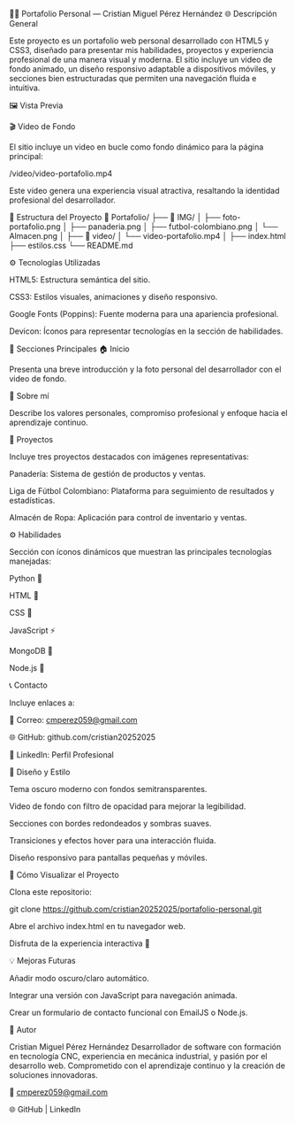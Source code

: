 🧑‍💻 Portafolio Personal — Cristian Miguel Pérez Hernández
🌐 Descripción General

Este proyecto es un portafolio web personal desarrollado con HTML5 y CSS3, diseñado para presentar mis habilidades, proyectos y experiencia profesional de una manera visual y moderna.
El sitio incluye un video de fondo animado, un diseño responsivo adaptable a dispositivos móviles, y secciones bien estructuradas que permiten una navegación fluida e intuitiva.

🖼️ Vista Previa

🎬 Video de Fondo

El sitio incluye un video en bucle como fondo dinámico para la página principal:

/video/video-portafolio.mp4


Este video genera una experiencia visual atractiva, resaltando la identidad profesional del desarrollador.

🧭 Estructura del Proyecto
📂 Portafolio/
├── 📁 IMG/
│   ├── foto-portafolio.png
│   ├── panaderia.png
│   ├── futbol-colombiano.png
│   └── Almacen.png
│
├── 📁 video/
│   └── video-portafolio.mp4
│
├── index.html
├── estilos.css
└── README.md

⚙️ Tecnologías Utilizadas

HTML5: Estructura semántica del sitio.

CSS3: Estilos visuales, animaciones y diseño responsivo.

Google Fonts (Poppins): Fuente moderna para una apariencia profesional.

Devicon: Íconos para representar tecnologías en la sección de habilidades.

🧩 Secciones Principales
🏠 Inicio

Presenta una breve introducción y la foto personal del desarrollador con el video de fondo.

👤 Sobre mí

Describe los valores personales, compromiso profesional y enfoque hacia el aprendizaje continuo.

💼 Proyectos

Incluye tres proyectos destacados con imágenes representativas:

Panadería: Sistema de gestión de productos y ventas.

Liga de Fútbol Colombiano: Plataforma para seguimiento de resultados y estadísticas.

Almacén de Ropa: Aplicación para control de inventario y ventas.

⚙️ Habilidades

Sección con íconos dinámicos que muestran las principales tecnologías manejadas:

Python 🐍

HTML 🧱

CSS 🎨

JavaScript ⚡

MongoDB 🍃

Node.js 🧩

📞 Contacto

Incluye enlaces a:

📧 Correo: cmperez059@gmail.com

🌐 GitHub: github.com/cristian20252025

💼 LinkedIn: Perfil Profesional

🎨 Diseño y Estilo

Tema oscuro moderno con fondos semitransparentes.

Video de fondo con filtro de opacidad para mejorar la legibilidad.

Secciones con bordes redondeados y sombras suaves.

Transiciones y efectos hover para una interacción fluida.

Diseño responsivo para pantallas pequeñas y móviles.

🚀 Cómo Visualizar el Proyecto

Clona este repositorio:

git clone https://github.com/cristian20252025/portafolio-personal.git


Abre el archivo index.html en tu navegador web.

Disfruta de la experiencia interactiva 🌟

💡 Mejoras Futuras

Añadir modo oscuro/claro automático.

Integrar una versión con JavaScript para navegación animada.

Crear un formulario de contacto funcional con EmailJS o Node.js.

🧾 Autor

Cristian Miguel Pérez Hernández
Desarrollador de software con formación en tecnología CNC, experiencia en mecánica industrial, y pasión por el desarrollo web.
Comprometido con el aprendizaje continuo y la creación de soluciones innovadoras.

📧 cmperez059@gmail.com

🌐 GitHub
 | LinkedIn
